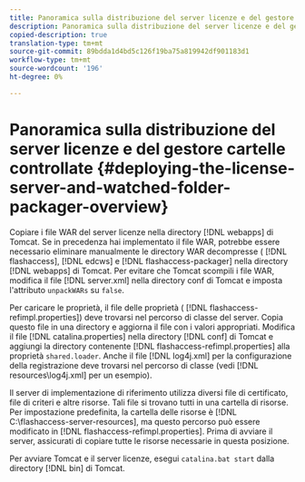 ```yaml
---
title: Panoramica sulla distribuzione del server licenze e del gestore cartelle controllate
description: Panoramica sulla distribuzione del server licenze e del gestore cartelle controllate
copied-description: true
translation-type: tm+mt
source-git-commit: 89bdda1d4bd5c126f19ba75a819942df901183d1
workflow-type: tm+mt
source-wordcount: '196'
ht-degree: 0%

---
```



# Panoramica sulla distribuzione del server licenze e del gestore cartelle controllate {#deploying-the-license-server-and-watched-folder-packager-overview}

Copiare i file WAR del server licenze nella directory [!DNL webapps] di Tomcat. Se in precedenza hai implementato il file WAR, potrebbe essere necessario eliminare manualmente le directory WAR decompresse ( [!DNL flashaccess], [!DNL edcws] e [!DNL flashaccess-packager] nella directory [!DNL webapps] di Tomcat. Per evitare che Tomcat scompili i file WAR, modifica il file [!DNL server.xml] nella directory conf di Tomcat e imposta l&#39;attributo `unpackWARs` su `false`.

Per caricare le proprietà, il file delle proprietà ( [!DNL flashaccess-refimpl.properties]) deve trovarsi nel percorso di classe del server. Copia questo file in una directory e aggiorna il file con i valori appropriati. Modifica il file [!DNL catalina.properties] nella directory [!DNL conf] di Tomcat e aggiungi la directory contenente [!DNL flashaccess-refimpl.properties] alla proprietà `shared.loader`. Anche il file [!DNL log4j.xml] per la configurazione della registrazione deve trovarsi nel percorso di classe (vedi [!DNL resources\log4j.xml] per un esempio).

Il server di implementazione di riferimento utilizza diversi file di certificato, file di criteri e altre risorse. Tali file si trovano tutti in una cartella di risorse. Per impostazione predefinita, la cartella delle risorse è [!DNL C:\flashaccess-server-resources], ma questo percorso può essere modificato in [!DNL flashaccess-refimpl.properties]. Prima di avviare il server, assicurati di copiare tutte le risorse necessarie in questa posizione.

Per avviare Tomcat e il server licenze, esegui `catalina.bat start` dalla directory [!DNL bin] di Tomcat.
